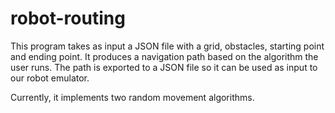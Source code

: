 # robot-routing

This program takes as input a JSON file with a grid, obstacles, starting point and ending point. It produces a navigation path based on the algorithm the user runs.
The path is exported to a JSON file so it can be used as input to our robot emulator.

Currently, it implements two random movement algorithms.
